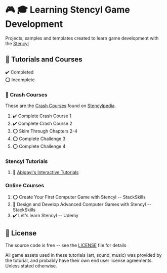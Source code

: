 # :video_game: :mortar_board: Learning Stencyl Game Development

Projects, samples and templates created to learn game development with the [Stencyl][stencyl]

## :beginner: Tutorials and Courses

:heavy_check_mark: Completed  
:o: Incomplete

### :beginner: Crash Courses

These are the [Crash Courses][start] found on [Stencylpedia][help].

1. :heavy_check_mark: Complete Crash Course 1
2. :heavy_check_mark: Complete Crash Course 2
3. :o: Skim Through Chapters 2-4
4. :o: Complete Challenge 3
5. :o: Complete Challenge 4

### Stencyl Tutorials

1. :construction: [Abigayl's Interactive Tutorials](http://www.stencyl.com/help/viewArticle/102)

### Online Courses

1. :o: Create Your First Computer Game with Stencyl -- StackSkills
2. :construction: Design and Develop Advanced Computer Games with Stencyl -- StackSkills
3. :heavy_check_mark: Let's learn Stencyl -- Udemy

## :page_with_curl: License

The source code is free -- see the [LICENSE](LICENSE) file for details

All game assets used in these tutorials (art, sound, music) was provided by the tutorial, and probably have their own end user license agreements.
Unless stated otherwise.

[stencyl]: https://www.stencyl.com/
[start]: https://www.stencyl.com/help/start/
[help]: https://www.stencyl.com/help/
